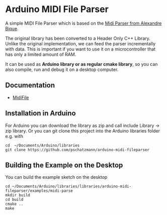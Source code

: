 # Arduino MIDI File Parser

A simple MIDI File Parser which is based on the [Midi Parser from Alexandre Bique](https://github.com/abique/midi-parser).

The original library has been converted to a Header Only C++ Library. Unlike the original implementation, we can feed the parser incrementally with data. This is important if you want to use it on a microcontroller that has only a limited amount of RAM.

It can be used as __Arduino library or as regular cmake library__, so you can also compile, run and debug it on a desktop computer.

## Documentation 

- [MidiFile](https://pschatzmann.github.io/arduino-midi-fileparser/docs/html/classMidiFile.html)


## Installation in Arduino

For Arduino you can download the library as zip and call include Library -> zip library. Or you can git clone this project into the Arduino libraries folder e.g. with
```
cd  ~/Documents/Arduino/libraries
git clone https://github.com/pschatzmann/arduino-midi-fileparser
```

## Building the Example on the Desktop

You can build the example sketch on the desktop 
```
cd ~/Documents/Arduino/libraries/libraries/arduino-midi-fileparser/examples/midi-parse
mkdir build
cd build
cmake ..
make
```



